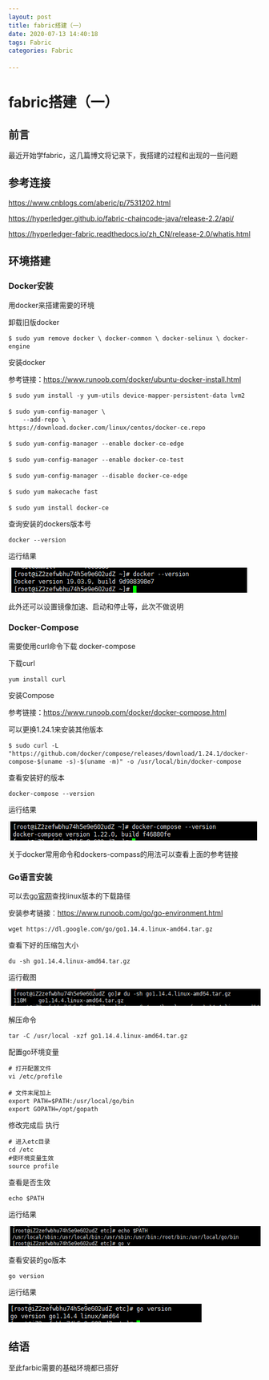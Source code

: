 ```yaml
---
layout: post
title: fabric搭建（一）
date: 2020-07-13 14:40:18
tags: Fabric
categories: Fabric

---
```


# fabric搭建（一）

## 前言

最近开始学fabric，这几篇博文将记录下，我搭建的过程和出现的一些问题

## 参考连接

https://www.cnblogs.com/aberic/p/7531202.html

https://hyperledger.github.io/fabric-chaincode-java/release-2.2/api/

https://hyperledger-fabric.readthedocs.io/zh_CN/release-2.0/whatis.html


## 环境搭建

### Docker安装

用docker来搭建需要的环境

卸载旧版docker

```
$ sudo yum remove docker \ docker-common \ docker-selinux \ docker-engine
```

安装docker 

参考链接：https://www.runoob.com/docker/ubuntu-docker-install.html

```
$ sudo yum install -y yum-utils device-mapper-persistent-data lvm2

$ sudo yum-config-manager \
    --add-repo \
https://download.docker.com/linux/centos/docker-ce.repo

$ sudo yum-config-manager --enable docker-ce-edge

$ sudo yum-config-manager --enable docker-ce-test

$ sudo yum-config-manager --disable docker-ce-edge

$ sudo yum makecache fast

$ sudo yum install docker-ce
```

查询安装的dockers版本号

```
docker --version
```

运行结果

![](fabric搭建（一）/docker-version.png) 

此外还可以设置镜像加速、启动和停止等，此次不做说明

### Docker-Compose

需要使用curl命令下载 docker-compose

下载curl

```
yum install curl
```

安装Compose

参考链接：https://www.runoob.com/docker/docker-compose.html

可以更换1.24.1来安装其他版本

```
$ sudo curl -L "https://github.com/docker/compose/releases/download/1.24.1/docker-compose-$(uname -s)-$(uname -m)" -o /usr/local/bin/docker-compose
```

查看安装好的版本

```
docker-compose --version
```

运行结果

![](fabric搭建（一）/docker-compose-version.png) 

关于docker常用命令和dockers-compass的用法可以查看上面的参考链接



### Go语言安装



可以去[go官网](https://golang.org/)查找linux版本的下载路径

安装参考链接：https://www.runoob.com/go/go-environment.html

```
wget https://dl.google.com/go/go1.14.4.linux-amd64.tar.gz
```

查看下好的压缩包大小

```
du -sh go1.14.4.linux-amd64.tar.gz
```

运行截图

![](fabric搭建（一）/go-size.png) 

解压命令

```
tar -C /usr/local -xzf go1.14.4.linux-amd64.tar.gz
```

配置go环境变量

```
# 打开配置文件
vi /etc/profile

# 文件末尾加上
export PATH=$PATH:/usr/local/go/bin
export GOPATH=/opt/gopath
```

修改完成后 执行

```
# 进入etc目录
cd /etc
#使环境变量生效
source profile
```

查看是否生效

```
echo $PATH
```

运行结果

![](fabric搭建（一）/go-path.png) 

查看安装的go版本

```
go version
```

运行结果

![](fabric搭建（一）/go-version.png) 

## 结语

至此farbic需要的基础环境都已搭好